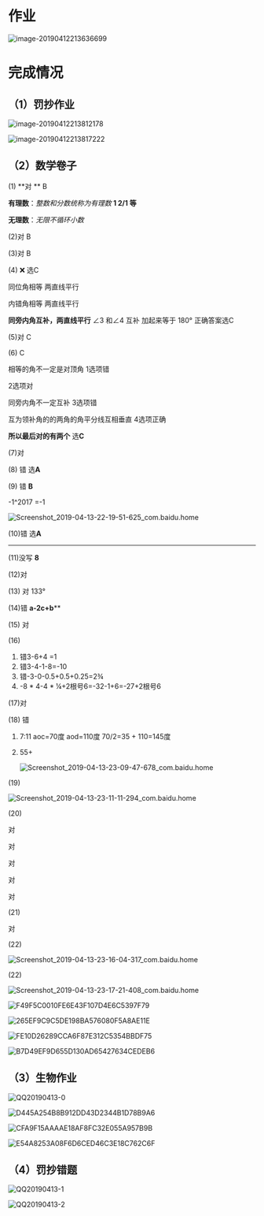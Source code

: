 # 作业

![image-20190412213636699](assets/image-20190412213636699.png)

# 完成情况

## （1）罚抄作业

![image-20190412213812178](assets/image-20190412213812178.png)

![image-20190412213817222](assets/image-20190412213817222.png)

## （2）数学卷子

(1) **对 ** B

**有理数**：*整数和分数统称为有理数*  **1 2/1 等**

**无理数**：*无限不循环小数*

(2)对 B

(3)对 B

(4) ❌  选C  

同位角相等 两直线平行

内错角相等 两直线平行

**同旁内角互补，两直线平行**   ∠3 和∠4 互补 加起来等于 180°  正确答案选C

(5)对 C

(6) C

相等的角不一定是对顶角 1选项错

2选项对 

同旁内角不一定互补 3选项错

互为领补角的的两角的角平分线互相垂直 4选项正确

**所以最后对的有两个** 选**C**

(7)对

(8) 错  选**A**

(9) 错  **B**

-1^2017 =-1

![Screenshot_2019-04-13-22-19-51-625_com.baidu.home](assets/Screenshot_2019-04-13-22-19-51-625_com.baidu.home-5165229.png)



(10)错  选**A**

----



(11)没写  **8**

(12)对

(13) 对 133°

(14)错  **a-2c+b****

(15) 对

(16)

1. 错3-6+4 =1
2. 错3-4-1-8=-10
3. 错-3-0-0.5+0.5+0.25=2¾
4. -8 * 4-4 * ¼+2根号6=-32-1+6=-27+2根号6

(17)对

(18) 错

1. 7:11 aoc=70度 aod=110度 70/2=35 + 110=145度

2. 55+

   ![Screenshot_2019-04-13-23-09-47-678_com.baidu.home](assets/Screenshot_2019-04-13-23-09-47-678_com.baidu.home.png)





(19)

![Screenshot_2019-04-13-23-11-11-294_com.baidu.home](assets/Screenshot_2019-04-13-23-11-11-294_com.baidu.home.png)



(20)

对

对

对

对

对

(21)

对

(22)

![Screenshot_2019-04-13-23-16-04-317_com.baidu.home](assets/Screenshot_2019-04-13-23-16-04-317_com.baidu.home.png)



(22)

![Screenshot_2019-04-13-23-17-21-408_com.baidu.home](assets/Screenshot_2019-04-13-23-17-21-408_com.baidu.home.png)











![F49F5C0010FE6E43F107D4E6C5397F79](assets/F49F5C0010FE6E43F107D4E6C5397F79.jpg)

![265EF9C9C5DE198BA576080F5A8AE11E](assets/265EF9C9C5DE198BA576080F5A8AE11E.jpg)

![FE10D26289CCA6F87E312C5354BBDF75](assets/FE10D26289CCA6F87E312C5354BBDF75.jpg)

![B7D49EF9D655D130AD65427634CEDEB6](assets/B7D49EF9D655D130AD65427634CEDEB6.jpg)



## （3）生物作业



![QQ20190413-0](assets/QQ20190413-0-5168944.jpg)



![D445A254B8B912DD43D2344B1D78B9A6](assets/D445A254B8B912DD43D2344B1D78B9A6-5168952.jpg)

![CFA9F15AAAAE18AF8FC32E055A957B9B](assets/CFA9F15AAAAE18AF8FC32E055A957B9B.jpg)



![E54A8253A08F6D6CED46C3E18C762C6F](assets/E54A8253A08F6D6CED46C3E18C762C6F.jpg)





## （4）罚抄错题

![QQ20190413-1](assets/QQ20190413-1.jpg)



![QQ20190413-2](assets/QQ20190413-2.jpg)

